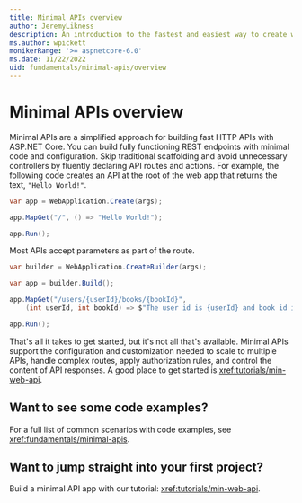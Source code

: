```yaml
---
title: Minimal APIs overview
author: JeremyLikness
description: An introduction to the fastest and easiest way to create web API endpoints with ASP.NET Core.
ms.author: wpickett
monikerRange: '>= aspnetcore-6.0'
ms.date: 11/22/2022
uid: fundamentals/minimal-apis/overview
---
```

# Minimal APIs overview

Minimal APIs are a simplified approach for building fast HTTP APIs with  ASP.NET Core.
You can build fully functioning REST endpoints with minimal code and configuration. Skip traditional scaffolding and avoid unnecessary controllers by fluently declaring API routes and actions. For example, the following code creates an API at the root of the web app that returns the text, `"Hello World!"`.

```csharp
var app = WebApplication.Create(args);

app.MapGet("/", () => "Hello World!");

app.Run();
```

Most APIs accept parameters as part of the route.

```csharp 
var builder = WebApplication.CreateBuilder(args);

var app = builder.Build();

app.MapGet("/users/{userId}/books/{bookId}", 
    (int userId, int bookId) => $"The user id is {userId} and book id is {bookId}");

app.Run();
```

That's all it takes to get started, but it's not all that's available. Minimal APIs support the configuration and customization needed to scale to multiple APIs, handle complex routes, apply authorization rules, and control the content of API responses. A good place to get started is <xref:tutorials/min-web-api>.

## Want to see some code examples?

For a full list of common scenarios with code examples, see <xref:fundamentals/minimal-apis>.

## Want to jump straight into your first project?

Build a minimal API app with our tutorial: <xref:tutorials/min-web-api>.
